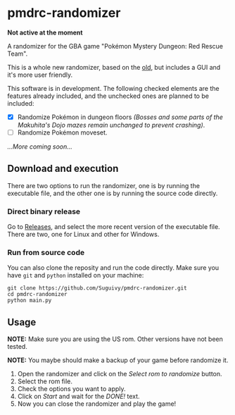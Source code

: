 # pmdrc-randomizer

**Not active at the moment**

A randomizer for the GBA game "Pokémon Mystery Dungeon: Red Rescue Team".

This is a whole new randomizer, based on the [old](https://github.com/Suguivy/pmdrc-randomizer-old), but includes a GUI and it's more user friendly.

This software is in development. The following checked elements are the features already included, and the unchecked ones are planned to be included:

- [X] Randomize Pokémon in dungeon floors *(Bosses and some parts of the Makuhita's Dojo mazes remain unchanged to prevent crashing)*.
- [ ] Randomize Pokémon moveset.

*...More coming soon...*

## Download and execution

There are two options to run the randomizer, one is by running the executable file, and the other one is by running the source code directly.

### Direct binary release

Go to [Releases](https://github.com/Suguivy/pmdrc-randomizer/releases), and select the more recent version of the executable file. There are two, one for Linux and other for Windows.

### Run from source code

You can also clone the reposity and run the code directly. Make sure you have `git` and `python` installed on your machine:

```
git clone https://github.com/Suguivy/pmdrc-randomizer.git
cd pmdrc-randomizer
python main.py
```

## Usage

**NOTE:** Make sure you are using the US rom. Other versions have not been tested.

**NOTE:** You maybe should make a backup of your game before randomize it.

1. Open the randomizer and click on the *Select rom to randomize* button.
2. Select the rom file.
3. Check the options you want to apply.
4. Click on *Start* and wait for the *DONE!* text.
5. Now you can close the randomizer and play the game!
